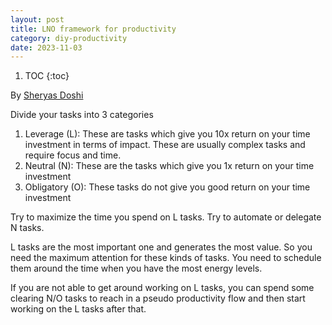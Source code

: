 ```yaml
---
layout: post
title: LNO framework for productivity
category: diy-productivity
date: 2023-11-03
---
```


1. TOC
{:toc}

By [Sheryas Doshi](https://twitter.com/shreyas)

Divide your tasks into 3 categories

1. Leverage (L): These are tasks which give you 10x return on your time investment in terms of impact. These are usually complex tasks and require focus and time.
2. Neutral (N): These are the tasks which give you 1x return on your time investment
3. Obligatory (O): These tasks do not give you good return on your time investment

Try to maximize the time you spend on L tasks. Try to automate or delegate N tasks.

L tasks are the most important one and generates the most value. So you need the maximum attention for these kinds of tasks. You need to schedule them around the time when you have the most energy levels.

If you are not able to get around working on L tasks, you can spend some clearing N/O tasks to reach in a pseudo productivity flow and then start working on the L tasks after that.
